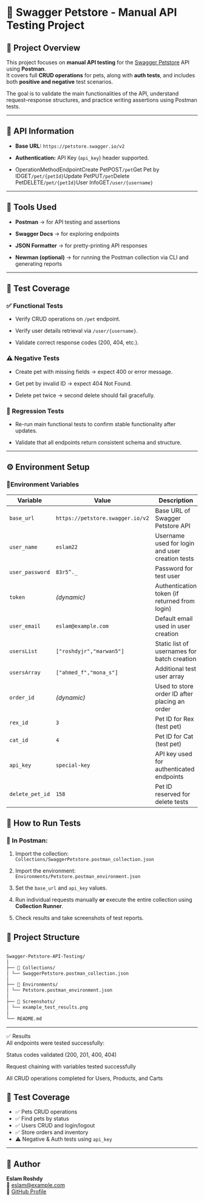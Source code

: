 # 🐾 Swagger Petstore - Manual API Testing Project

## 📌 Project Overview

This project focuses on **manual API testing** for the [Swagger Petstore](https://petstore.swagger.io) API using **Postman**.  
It covers full **CRUD operations** for pets, along with **auth tests**, and includes both **positive and negative** test scenarios.

The goal is to validate the main functionalities of the API, understand request–response structures, and practice writing assertions using Postman tests.

---

## 🔗 API Information

- **Base URL:** `https://petstore.swagger.io/v2`
    
- **Authentication:** API Key (`api_key`) header supported.
    
- OperationMethodEndpointCreate PetPOST`/pet`Get Pet by IDGET`/pet/{petId}`Update PetPUT`/pet`Delete PetDELETE`/pet/{petId}`User InfoGET`/user/{username}`
    

---

## 🧪 Tools Used

- **Postman** → for API testing and assertions
    
- **Swagger Docs** → for exploring endpoints
    
- **JSON Formatter** → for pretty-printing API responses
    
- **Newman (optional)** → for running the Postman collection via CLI and generating reports
    

---

## 🧩 Test Coverage

### ✅ Functional Tests

- Verify CRUD operations on `/pet` endpoint.
    
- Verify user details retrieval via `/user/{username}`.
    
- Validate correct response codes (200, 404, etc.).
    

### ⚠️ Negative Tests

- Create pet with missing fields → expect 400 or error message.
    
- Get pet by invalid ID → expect 404 Not Found.
    
- Delete pet twice → second delete should fail gracefully.
    

### 🔁 Regression Tests

- Re-run main functional tests to confirm stable functionality after updates.
    
- Validate that all endpoints return consistent schema and structure.
    

---

## ⚙️ Environment Setup

### 🔸Environment Variables

| **Variable** | **Value** | **Description** |
| --- | --- | --- |
| `base_url` | `https://petstore.swagger.io/v2` | Base URL of Swagger Petstore API |
| `user_name` | `eslam22` | Username used for login and user creation tests |
| `user_password` | `83r5^._` | Password for test user |
| `token` | _(dynamic)_ | Authentication token (if returned from login) |
| `user_email` | `eslam@example.com` | Default email used in user creation |
| `usersList` | `["roshdyjr","marwan5"]` | Static list of usernames for batch creation |
| `usersArray` | `["ahmed_f","mona_s"]` | Additional test user array |
| `order_id` | _(dynamic)_ | Used to store order ID after placing an order |
| `rex_id` | `3` | Pet ID for Rex (test pet) |
| `cat_id` | `4` | Pet ID for Cat (test pet) |
| `api_key` | `special-key` | API key used for authenticated endpoints |
| `delete_pet_id` | `158` | Pet ID reserved for delete tests |

## 🚀 How to Run Tests

### 🧭 In Postman:

1. Import the collection:  
    `Collections/SwaggerPetstore.postman_collection.json`
    
2. Import the environment:  
    `Environments/Petstore.postman_environment.json`
    
3. Set the `base_url` and `api_key` values.
    
4. Run individual requests manually **or** execute the entire collection using **Collection Runner**.
    
5. Check results and take screenshots of test reports.
    

## 📂 Project Structure
```bash

Swagger-Petstore-API-Testing/  
│  
├── 📁 Collections/  
│ └── SwaggerPetstore.postman_collection.json  
│  
├── 📁 Environments/  
│ └── Petstore.postman_environment.json  
│  
├── 📁 Screenshots/  
│ └── example_test_results.png  
│  
└── README.md
```
---
✅ Results  
All endpoints were tested successfully:

Status codes validated (200, 201, 400, 404)

Request chaining with variables tested successfully

All CRUD operations completed for Users, Products, and Carts

## 🧪 Test Coverage
- ✅ Pets CRUD operations  
- ✅ Find pets by status  
- ✅ Users CRUD and login/logout  
- ✅ Store orders and inventory  
- ⚠️ Negative & Auth tests using `api_key`

---

## 🧠 Author
**Eslam Roshdy**  
📧 eslam@example.com  
🔗 [GitHub Profile](https://github.com/YOUR_USERNAME)
